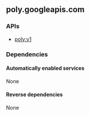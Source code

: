 ## poly.googleapis.com

### APIs

* [ poly:v1 ]( https://poly.googleapis.com/$discovery/rest?version=v1 )

### Dependencies

#### Automatically enabled services

None

#### Reverse dependencies

None
